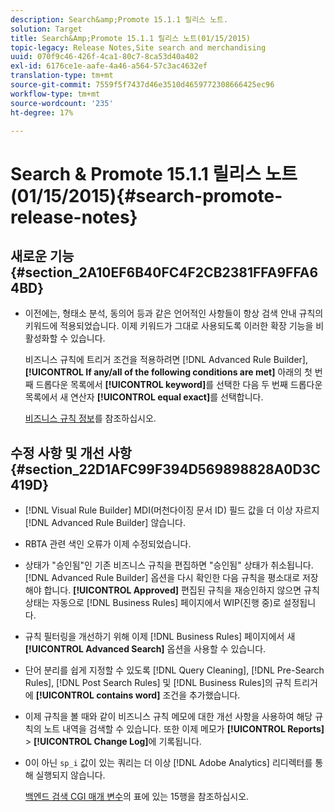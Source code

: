 ```yaml
---
description: Search&amp;Promote 15.1.1 릴리스 노트.
solution: Target
title: Search&Amp;Promote 15.1.1 릴리스 노트(01/15/2015)
topic-legacy: Release Notes,Site search and merchandising
uuid: 070f9c46-426f-4ca1-80c7-8ca53d40a402
exl-id: 6176ce1e-aafe-4a46-a564-57c3ac4632ef
translation-type: tm+mt
source-git-commit: 7559f5f7437d46e3510d4659772308666425ec96
workflow-type: tm+mt
source-wordcount: '235'
ht-degree: 17%

---
```


# Search &amp; Promote 15.1.1 릴리스 노트(01/15/2015){#search-promote-release-notes}

## 새로운 기능 {#section_2A10EF6B40FC4F2CB2381FFA9FFA64BD}

* 이전에는, 형태소 분석, 동의어 등과 같은 언어적인 사항들이 항상 검색 안내 규칙의 키워드에 적용되었습니다. 이제 키워드가 그대로 사용되도록 이러한 확장 기능을 비활성화할 수 있습니다.

   비즈니스 규칙에 트리거 조건을 적용하려면 [!DNL Advanced Rule Builder], **[!UICONTROL If any/all of the following conditions are met]** 아래의 첫 번째 드롭다운 목록에서 **[!UICONTROL keyword]**&#x200B;를 선택한 다음 두 번째 드롭다운 목록에서 새 연산자 **[!UICONTROL equal exact]**&#x200B;를 선택합니다.

   [비즈니스 규칙 정보](../c-about-rules-menu/c-about-business-rules.md#concept_2A93D76216754D3D8412CDEA00BD26BD)를 참조하십시오.

## 수정 사항 및 개선 사항 {#section_22D1AFC99F394D569898828A0D3C419D}

* [!DNL Visual Rule Builder] MDI(머천다이징 문서 ID) 필드 값을 더 이상 자르지  [!DNL Advanced Rule Builder] 않습니다.
* RBTA 관련 색인 오류가 이제 수정되었습니다.
* 상태가 &quot;승인됨&quot;인 기존 비즈니스 규칙을 편집하면 &quot;승인됨&quot; 상태가 취소됩니다. [!DNL Advanced Rule Builder] 옵션을 다시 확인한 다음 규칙을 평소대로 저장해야 합니다. **[!UICONTROL Approved]** 편집된 규칙을 재승인하지 않으면 규칙 상태는 자동으로 [!DNL Business Rules] 페이지에서 WIP(진행 중)로 설정됩니다.
* 규칙 필터링을 개선하기 위해 이제 [!DNL Business Rules] 페이지에서 새 **[!UICONTROL Advanced Search]** 옵션을 사용할 수 있습니다.
* 단어 분리를 쉽게 지정할 수 있도록 [!DNL Query Cleaning], [!DNL Pre-Search Rules], [!DNL Post Search Rules] 및 [!DNL Business Rules]의 규칙 트리거에 **[!UICONTROL contains word]** 조건을 추가했습니다.
* 이제 규칙을 볼 때와 같이 비즈니스 규칙 메모에 대한 개선 사항을 사용하여 해당 규칙의 노트 내역을 검색할 수 있습니다. 또한 이제 메모가 **[!UICONTROL Reports]** > **[!UICONTROL Change Log]**&#x200B;에 기록됩니다.
* 0이 아닌 `sp_i` 값이 있는 쿼리는 더 이상 [!DNL Adobe Analytics] 리디렉터를 통해 실행되지 않습니다.

   [백엔드 검색 CGI 매개 변수](../c-appendices/c-cgiparameters.md#reference_582E85C3886740C98FE88CA9DF7918E8)의 표에 있는 15행을 참조하십시오.
